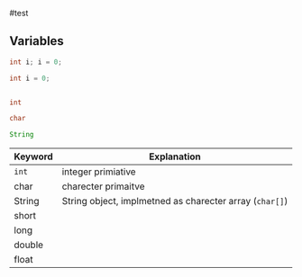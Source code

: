 #test

## Variables

```Java
int i; i = 0;

int i = 0;
```

```Java

int

char

String


```

| Keyword | Explanation |
| --- | --- |
| `int` | integer primiative |
| char | charecter primaitve |
| String | String object, implmetned as charecter array (`char[]`)
| short | |
|long | |
| double | |
|float | |
